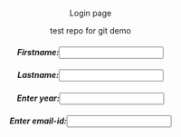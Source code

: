 <html>
<head><title>login credentials
</title>
</head>
<body>
<p><center>Login page</p>
<form>
  test repo for git demo
<center><h5>Firstname:<input type="Text" name="Firstname"><br>
<center><h5>Lastname:<input type="Text" name="Lastname"><br>
<center><h5>Enter year:<input type="Text" name="year"><br>
<center><h5>Enter email-id:<input type="Text" name="emailid"><br>
</form>
</body>
</html>
